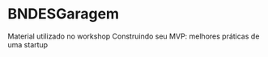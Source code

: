 # BNDESGaragem
Material utilizado no workshop Construindo seu MVP: melhores práticas de uma startup
